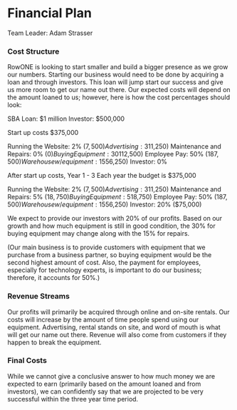 # Financial Plan #

Team Leader: Adam Strasser

### Cost Structure ###
	
RowONE is looking to start smaller and build a bigger presence as we grow our numbers. Starting our
business would need to be done by acquiring a loan and through investors. This loan will jump start
our success and give us more room to get our name out there. Our expected costs will depend on the
amount loaned to us; however, here is how the cost percentages should look:

SBA Loan: $1 million 
Investor: $500,000

Start up costs $375,000

Running the Website:		 2%	($7,500)
Advertising:			 3%	($11,250)
Maintenance and Repairs: 	 0%	($0)
Buying Equipment:		30%	($112,500)
Employee Pay:			50%	($187,500)
Warehouse w/ equipment:		15%	($56,250)
Investor:	 		 0%

After start up costs, Year 1 - 3 
Each year the budget is $375,000

Running the Website:		 2%	($7,500)
Advertising:			 3%	($11,250)
Maintenance and Repairs:	 5%	($18,750)
Buying Equipment:		 5%	($18,750)
Employee Pay:			50%	($187,500)
Warehouse w/ equipment:		15%	($56,250)
Investor:			20%	($75,000)

We expect to provide our investors with 20% of our profits. Based on our growth and how much
equipment is still in good condition, the 30% for buying equipment may change along with the 15% for repairs.

(Our main business is to provide customers with equipment that we purchase from a business partner,
so buying equipment would be the second highest amount of cost. Also, the payment for employees, especially 
for technology experts, is important to do our business; therefore, it accounts for 50%.)

### Revenue Streams ###

Our profits will primarily be acquired through online and on-site rentals. Our costs will increase
by the amount of time people spend using our equipment. Advertising, rental stands on site, and word of mouth
is what will get our name out there. Revenue will also come from customers if they happen to break the equipment.

### Final Costs ###

While we cannot give a conclusive answer to how much money we are expected to earn (primarily based
on the amount loaned and from investors), we can confidently say that we are projected to be very successful
within the three year time period.
